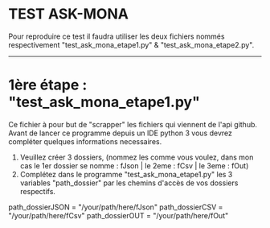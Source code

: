 #                                                       TEST ASK-MONA

Pour reproduire ce test il faudra utiliser les deux fichiers nommés respectivement "test_ask_mona_etape1.py" & "test_ask_mona_etape2.py".
_______________________________________________________________________________________________________________________________

# 1ère étape : "test_ask_mona_etape1.py"
Ce fichier à pour but de "scrapper" les fichiers qui viennent de l'api github.
Avant de lancer ce programme depuis un IDE python 3 vous devrez compléter quelques informations necessaires.

1)  Veuillez créer 3 dossiers, (nommez les comme vous voulez, dans mon cas le 1er dossier se nomme : fJson | le 2eme : fCsv | le 3eme : fOut)
2) Complétez dans le programme "test_ask_mona_etape1.py" les 3 variables "path_dossier" par les chemins d'accès de vos dossiers respectifs.

path_dossierJSON = "/your/path/here/fJson"
path_dossierCSV = "/your/path/here/fCsv"
path_dossierOUT = "/your/path/here/fOut"

